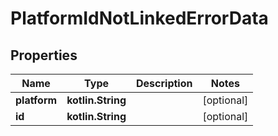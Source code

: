 
# PlatformIdNotLinkedErrorData

## Properties
| Name | Type | Description | Notes |
| ------------ | ------------- | ------------- | ------------- |
| **platform** | **kotlin.String** |  |  [optional] |
| **id** | **kotlin.String** |  |  [optional] |



